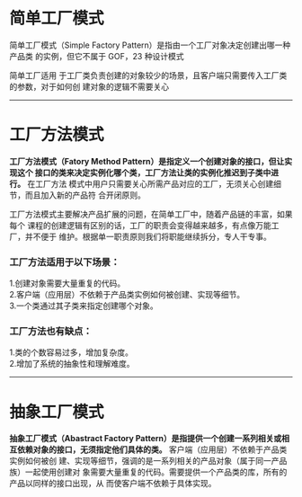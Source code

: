  # 简单工厂模式
 简单工厂模式（Simple Factory Pattern）是指由一个工厂对象决定创建出哪一种产品类 的实例，但它不属于 GOF，23 种设计模式
 
 简单工厂适用 于工厂类负责创建的对象较少的场景，且客户端只需要传入工厂类的参数，对于如何创 建对象的逻辑不需要关心
 
 ---
 
 # 工厂方法模式
 **工厂方法模式（Fatory Method Pattern）是指定义一个创建对象的接口，但让实现这个 接口的类来决定实例化哪个类，工厂方法让类的实例化推迟到子类中进行。**
 在工厂方法 模式中用户只需要关心所需产品对应的工厂，无须关心创建细节，而且加入新的产品符 合开闭原则。
 
 工厂方法模式主要解决产品扩展的问题，在简单工厂中，随着产品链的丰富，如果每个 课程的创建逻辑有区别的话，工厂的职责会变得越来越多，有点像万能工厂，并不便于 维护。根据单一职责原则我们将职能继续拆分，专人干专事。
 
### 工厂方法适用于以下场景：   
1.创建对象需要大量重复的代码。  
2.客户端（应用层）不依赖于产品类实例如何被创建、实现等细节。  
3.一个类通过其子类来指定创建哪个对象。  
### 工厂方法也有缺点：  
1.类的个数容易过多，增加复杂度。  
2.增加了系统的抽象性和理解难度。

---
# 抽象工厂模式
**抽象工厂模式（Abastract Factory Pattern）是指提供一个创建一系列相关或相互依赖对象的接口，无须指定他们具体的类。**
客户端（应用层）不依赖于产品类实例如何被创 建、实现等细节，强调的是一系列相关的产品对象（属于同一产品族）一起使用创建对 象需要大量重复的代码。需要提供一个产品类的库，所有的产品以同样的接口出现，从 而使客户端不依赖于具体实现。




 